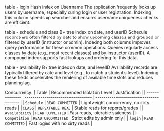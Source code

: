table - login
Hash index on Userrname
The application frequently looks up users by username, especially during login or user registration. Indexing this column speeds up searches and ensures username uniqueness checks are efficient.

table - schedule and class
B+ tree index on date, and userID
Schedule records are often filtered by date to show upcoming classes and grouped or filtered by userID (instructor or admin). Indexing both columns improves query performance for these common operations.
Queries regularly access classes by date (e.g., most recent classes) and by instructor (userID). A compound index supports fast lookups and ordering for this data.

table - availability
B+ tree index on date, and levelID
Availability records are typically filtered by date and level (e.g., to match a student’s level). Indexing these fields accelerates the rendering of available time slots and reduces planning lag.


Concurrency:
| Table          | Recommended Isolation Level        | Justification                           |
| -------------- | ---------------------------------- | --------------------------------------- |
| `Schedule`     | `READ COMMITTED`                   | Lightweight concurrency, no dirty reads |
| `CLASS`        | `REPEATABLE READ`                  | Stable reads for reports/grades         |
| `Availability` | `READ COMMITTED`                   | Fast reads, tolerable staleness         |
| `Competition`  | `READ UNCOMMITTED`                 | Strict edits by admin only              |
| `login`        | `READ COMMITTED`                   | Fast logins with no dirty reads         |